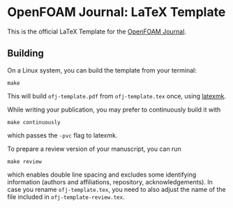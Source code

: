 # OpenFOAM Journal: LaTeX Template

This is the official LaTeX Template for the [OpenFOAM Journal](https://journal.openfoam.com/).

## Building

On a Linux system, you can build the template from your terminal:

```shell
make
```

This will build `ofj-template.pdf` from `ofj-template.tex` once, using [latexmk](https://www.ctan.org/pkg/latexmk/).

While writing your publication, you may prefer to continuously build it with

```shell
make continuously
```

which passes the `-pvc` flag to latexmk.

To prepare a review version of your manuscript, you can run

```shell
make review
```

which enables double line spacing and excludes some identifying information (authors and affiliations, repository, acknowledgements). In case you rename `ofj-template.tex`, you need to also adjust the name of the file included in `ofj-template-review.tex`.
